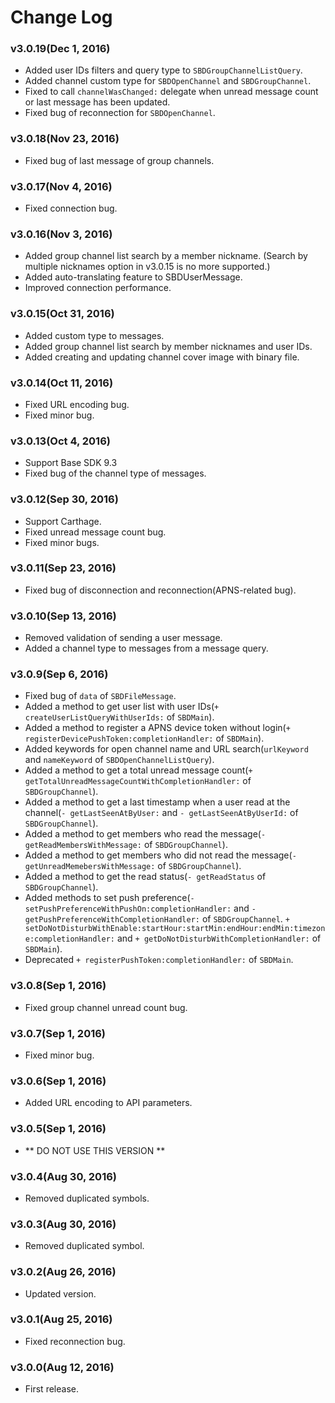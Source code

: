 # Change Log

### v3.0.19(Dec 1, 2016)
* Added user IDs filters and query type to `SBDGroupChannelListQuery`.
* Added channel custom type for `SBDOpenChannel` and `SBDGroupChannel`.
* Fixed to call `channelWasChanged:` delegate when unread message count or last message has been updated.
* Fixed bug of reconnection for `SBDOpenChannel`.

### v3.0.18(Nov 23, 2016)
* Fixed bug of last message of group channels.

### v3.0.17(Nov 4, 2016)
* Fixed connection bug.

### v3.0.16(Nov 3, 2016)
* Added group channel list search by a member nickname. (Search by multiple nicknames option in v3.0.15 is no more supported.)
* Added auto-translating feature to SBDUserMessage.
* Improved connection performance.

### v3.0.15(Oct 31, 2016)
* Added custom type to messages.
* Added group channel list search by member nicknames and user IDs.
* Added creating and updating channel cover image with binary file.

### v3.0.14(Oct 11, 2016)
* Fixed URL encoding bug.
* Fixed minor bug.

### v3.0.13(Oct 4, 2016)
* Support Base SDK 9.3
* Fixed bug of the channel type of messages.

### v3.0.12(Sep 30, 2016)
* Support Carthage.
* Fixed unread message count bug.
* Fixed minor bugs.

### v3.0.11(Sep 23, 2016)
* Fixed bug of disconnection and reconnection(APNS-related bug).

### v3.0.10(Sep 13, 2016)
* Removed validation of sending a user message.
* Added a channel type to messages from a message query.

### v3.0.9(Sep 6, 2016)
* Fixed bug of `data` of `SBDFileMessage`.
* Added a method to get user list with user IDs(`+ createUserListQueryWithUserIds:` of `SBDMain`).
* Added a method to register a APNS device token without login(`+ registerDevicePushToken:completionHandler:` of `SBDMain`).
* Added keywords for open channel name and URL search(`urlKeyword` and `nameKeyword` of `SBDOpenChannelListQuery`).
* Added a method to get a total unread message count(`+ getTotalUnreadMessageCountWithCompletionHandler:` of `SBDGroupChannel`).
* Added a method to get a last timestamp when a user read at the channel(`- getLastSeenAtByUser:` and `- getLastSeenAtByUserId:` of `SBDGroupChannel`).
* Added a method to get members who read the message(`- getReadMembersWithMessage:` of `SBDGroupChannel`).
* Added a method to get members who did not read the message(`- getUnreadMemebersWithMessage:` of `SBDGroupChannel`).
* Added a method to get the read status(`- getReadStatus` of `SBDGroupChannel`).
* Added methods to set push preference(`- setPushPreferenceWithPushOn:completionHandler:` and `- getPushPreferenceWithCompletionHandler:` of `SBDGroupChannel`. `+ setDoNotDisturbWithEnable:startHour:startMin:endHour:endMin:timezone:completionHandler:` and `+ getDoNotDisturbWithCompletionHandler:` of `SBDMain`).
* Deprecated `+ registerPushToken:completionHandler:` of `SBDMain`.

### v3.0.8(Sep 1, 2016)
* Fixed group channel unread count bug.

### v3.0.7(Sep 1, 2016)
* Fixed minor bug.

### v3.0.6(Sep 1, 2016)
* Added URL encoding to API parameters.

### v3.0.5(Sep 1, 2016)
* ** DO NOT USE THIS VERSION **

### v3.0.4(Aug 30, 2016)
* Removed duplicated symbols.

### v3.0.3(Aug 30, 2016)
* Removed duplicated symbol.

### v3.0.2(Aug 26, 2016)
* Updated version.

### v3.0.1(Aug 25, 2016)
* Fixed reconnection bug.

### v3.0.0(Aug 12, 2016)
* First release.

